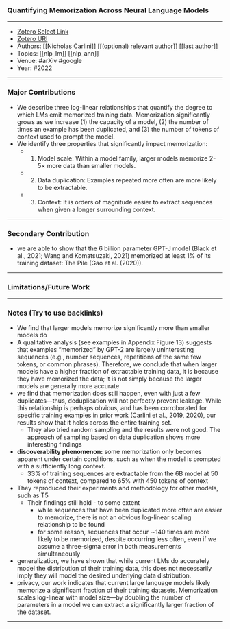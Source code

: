 ### Quantifying Memorization Across Neural Language Models
---
- [Zotero Select Link](zotero://select/groups/2480461/items/YZV6P44Q)
- [Zotero URI](https://www.zotero.org/groups/2480461/items/YZV6P44Q)
- Authors: [[Nicholas Carlini]] [[(optional) relevant author]] [[last author]] 
- Topics: [[nlp_lm]] [[nlp_ann]]
- Venue: #arXiv #google
- Year: #2022
---
### Major Contributions
- We describe three log-linear relationships that quantify the degree to which LMs emit memorized training data. Memorization significantly grows as we increase (1) the capacity of a model, (2) the number of times an example has been duplicated, and (3) the number of tokens of context used to prompt the model.
- We identify three properties that significantly impact memorization:
	-  1. Model scale: Within a model family, larger models memorize 2-5× more data than smaller models. 
	-  2. Data duplication: Examples repeated more often are more likely to be extractable. 
	-  3. Context: It is orders of magnitude easier to extract sequences when given a longer surrounding context.
---
### Secondary Contribution
- we are able to show that the 6 billion parameter GPT-J model (Black et al., 2021; Wang and Komatsuzaki, 2021) memorized at least 1% of its training dataset: The Pile (Gao et al. (2020)).
---
### Limitations/Future Work
---
### Notes (Try to use backlinks)
- We find that larger models memorize significantly more than smaller models do
- A qualitative analysis (see examples in Appendix Figure 13) suggests that examples “memorized” by GPT-2 are largely uninteresting sequences (e.g., number sequences, repetitions of the same few tokens, or common phrases). Therefore, we conclude that when larger models have a higher fraction of extractable training data, it is because they have memorized the data; it is not simply because the larger models are generally more accurate
- we find that memorization does still happen, even with just a few duplicates—thus, deduplication will not perfectly prevent leakage. While this relationship is perhaps obvious, and has been corroborated for specific training examples in prior work (Carlini et al., 2019, 2020), our results show that it holds across the entire training set.
	- They also tried random sampling and the results were not good. The approach of sampling based on data duplication shows more interesting findings
- **discoverability phenomenon:** some memorization only becomes apparent under certain conditions, such as when the model is prompted with a sufficiently long context.
	- 33% of training sequences are extractable from the 6B model at 50 tokens of context, compared to 65% with 450 tokens of context
- They reproduced their experiments and methodology for other models, such as T5
	- Their findings still hold  - to some extent
		- while sequences that have been duplicated more often are easier to memorize, there is not an obvious log-linear scaling relationship to be found
		- for some reason, sequences that occur ∼140 times are more likely to be memorized, despite occurring less often, even if we assume a three-sigma error in both measurements simultaneously
- generalization, we have shown that while current LMs do accurately model the distribution of their training data, this does not necessarily imply they will model the desired underlying data distribution.
- privacy, our work indicates that current large language models likely memorize a significant fraction of their training datasets. Memorization scales log-linear with model size—by doubling the number of parameters in a model we can extract a significantly larger fraction of the dataset.
---

